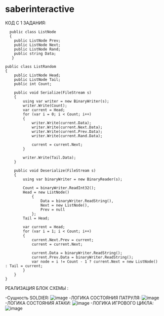# saberinteractive


КОД С 1 ЗАДАНИЯ:


      public class ListNode
      {
        public ListNode Prev;
        public ListNode Next;
        public ListNode Rand;
        public string Data;
       }

    public class ListRandom
    {
        public ListNode Head;
        public ListNode Tail;
        public int Count;

        public void Serialize(FileStream s)
        {
            using var writer = new BinaryWriter(s);
            writer.Write(Count);
            var current = Head;
            for (var i = 0; i < Count; i++)
            {
                writer.Write(current.Data);
                writer.Write(current.Next.Data);
                writer.Write(current.Prev.Data);
                writer.Write(current.Rand.Data);

                current = current.Next;
            }

            writer.Write(Tail.Data);
        }

        public void Deserialize(FileStream s)
        {
            using var binaryWriter = new BinaryReader(s);

            Count = binaryWriter.ReadInt32();
            Head = new ListNode()
                {
                    Data = binaryWriter.ReadString(),
                    Next = new ListNode(),
                    Prev = null
                };
            Tail = Head;
            
            var current = Head;
            for (var i = 1; i < Count; i++)
            {
                current.Next.Prev = current;
                current = current.Next;

                current.Data = binaryWriter.ReadString();
                current.Prev.Data = binaryWriter.ReadString();
                var node = i != Count - 1 ? current.Next = new ListNode() : Tail = current;
            }
        }
    }



РЕАЛИЗАЦИЯ БЛОК СХЕМЫ :

-Сущность SOLDIER:
![image](https://user-images.githubusercontent.com/32494392/218611159-8529f6e6-90df-4016-8faa-6c62d2325157.png)
-ЛОГИКА СОСТОЯНИЯ ПАТРУЛЯ:
![image](https://user-images.githubusercontent.com/32494392/218612820-dbb2bcd3-5e7f-4974-beae-1e45d39aa288.png)
-ЛОГИКА СОСТОЯНИЯ АТАКИ:
![image](https://user-images.githubusercontent.com/32494392/218613407-bfdd6149-fde1-4262-b6c2-9140396aad9d.png)
-ЛОГИКА ИГРОВОГО ЦИКЛА:
![image](https://user-images.githubusercontent.com/32494392/218613974-7d64e22e-0b2d-4298-95ee-127e96c32ee6.png)







